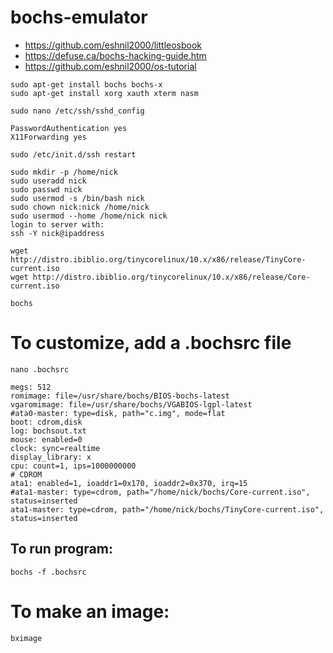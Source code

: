 # bochs-emulator

* https://github.com/eshnil2000/littleosbook 
* https://defuse.ca/bochs-hacking-guide.htm
* https://github.com/eshnil2000/os-tutorial

```
sudo apt-get install bochs bochs-x
sudo apt-get install xorg xauth xterm nasm
```

```
sudo nano /etc/ssh/sshd_config

```

```
PasswordAuthentication yes
X11Forwarding yes
```

```
sudo /etc/init.d/ssh restart
```
```
sudo mkdir -p /home/nick
sudo useradd nick
sudo passwd nick
sudo usermod -s /bin/bash nick
sudo chown nick:nick /home/nick
sudo usermod --home /home/nick nick
login to server with:
ssh -Y nick@ipaddress
```

```
wget http://distro.ibiblio.org/tinycorelinux/10.x/x86/release/TinyCore-current.iso
wget http://distro.ibiblio.org/tinycorelinux/10.x/x86/release/Core-current.iso
```

```
bochs
```

# To customize, add a .bochsrc file
```nano .bochsrc ```
```
megs: 512
romimage: file=/usr/share/bochs/BIOS-bochs-latest
vgaromimage: file=/usr/share/bochs/VGABIOS-lgpl-latest
#ata0-master: type=disk, path="c.img", mode=flat
boot: cdrom,disk
log: bochsout.txt
mouse: enabled=0
clock: sync=realtime
display_library: x
cpu: count=1, ips=1000000000
# CDROM
ata1: enabled=1, ioaddr1=0x170, ioaddr2=0x370, irq=15
#ata1-master: type=cdrom, path="/home/nick/bochs/Core-current.iso", status=inserted
ata1-master: type=cdrom, path="/home/nick/bochs/TinyCore-current.iso", status=inserted
```
## To run program: 
```
bochs -f .bochsrc 
```

# To make an image:
```
bximage
